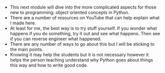 * This next module will dive into the more complicated aspects for those new to programming: object oriented concepts in Python. 
* There are a number of resources on YouTube that can help explain what I made here. 
* At least for me, the best way is to try stuff yourself. If you wonder what happens if you do something, try it out and see what happens. Then see if you can reverse engineer what happened. 
* There are any number of ways to go about this but I will be sticking to the main points.
* Knowing it may help the students but it is not necessary however it helps the person teaching understand why Python goes about things this way and how to write good code.